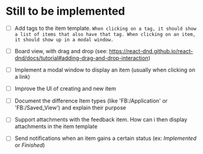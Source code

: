 # Still to be implemented

- [ ] Add tags to the item template.
      ```
          When clicking on a tag, it should show a list of items that also have that tag.
          When clicking on an item, it should show up in a modal window.
      ```
- [ ] Board view, with drag and drop (see: https://react-dnd.github.io/react-dnd/docs/tutorial#adding-drag-and-drop-interaction)
- [ ] Implement a modal window to display an item (usually when clicking on a link)
- [ ] Improve the UI of creating and new item
- [ ] Document the difference Item types (like 'FB:/Application' or 'FB:/Saved_View') and explain their purpose
- [ ] Support attachments with the feedback item. How can i then display attachments in the item template
- [ ] Send notifications when an item gains a certain status (ex: *Implemented* or *Finished*)

